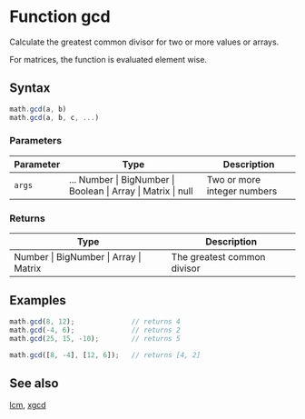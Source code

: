 # Function gcd

Calculate the greatest common divisor for two or more values or arrays.

For matrices, the function is evaluated element wise.


## Syntax

```js
math.gcd(a, b)
math.gcd(a, b, c, ...)
```

### Parameters

Parameter | Type | Description
--------- | ---- | -----------
`args` | ... Number &#124; BigNumber &#124; Boolean &#124; Array &#124; Matrix &#124; null | Two or more integer numbers

### Returns

Type | Description
---- | -----------
Number &#124; BigNumber &#124; Array &#124; Matrix | The greatest common divisor


## Examples

```js
math.gcd(8, 12);              // returns 4
math.gcd(-4, 6);              // returns 2
math.gcd(25, 15, -10);        // returns 5

math.gcd([8, -4], [12, 6]);   // returns [4, 2]
```


## See also

[lcm](lcm.md),
[xgcd](xgcd.md)


<!-- Note: This file is automatically generated from source code comments. Changes made in this file will be overridden. -->
